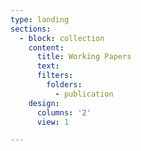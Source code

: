 ```yaml
---
type: landing
sections:
  - block: collection
    content:
      title: Working Papers
      text: 
      filters:
        folders:
          - publication  
    design:
      columns: '2'
      view: 1    

---
```


